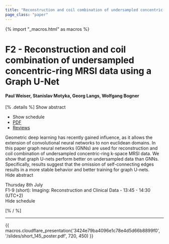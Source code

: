 ```yaml
---
title: "Reconstruction and coil combination of undersampled concentric-ring MRSI data using a Graph U-Net"
page_class: "paper"
---
```


{% import "_macros.html" as macros %}

# F2 - Reconstruction and coil combination of undersampled concentric-ring MRSI data using a Graph U-Net

#### Paul Weiser, Stanislav Motyka, Georg Langs, Wolfgang Bogner

[% .details %]
<a class="toggle_visibility" data-selector=".abstract" data-level="3">Show abstract</a>
- <a class="toggle_visibility" data-selector=".schedule" data-level="3">Show schedule</a>
- <a href="https://openreview.net/pdf?id=vNPQTZfPjFO">PDF</a>
- <a href="https://openreview.net/forum?id=vNPQTZfPjFO">Reviews</a>

<p>
    <span class="abstract">
        Geometric deep learning has recently gained influence, as it allows the extension of convolutional neural networks to non euclidean domains. In this paper graph neural networks (GNNs) are used for reconstruction and coil combination of undersampled concentric-ring k-space MRSI data. We show that graph U-nets perform better on undersampled data than GNNs. Specifically, results suggest that the omission of self-connecting edges results in a more stable behavior and better training for graph U-nets.
        <br>
        <span class="actions"><a class="toggle_visibility" data-level="2">Hide abstract</a></span>
    </span>
</p>

<p>
    <span class="schedule">
         Thursday 8th July<br>F1-9 (short): Imaging: Reconstruction and Clinical Data - 13:45 - 14:30 (UTC+2)
        <br>
        <span class="actions"><a class="toggle_visibility" data-level="2">Hide schedule</a></span>
    </span>
</p>

[% / %]


---

{{ macros.cloudflare_presentation('3424e79ba4096e1c78e4d5d66b8899f0', '/slides/short_145_poster.pdf', 720, 450) }}
